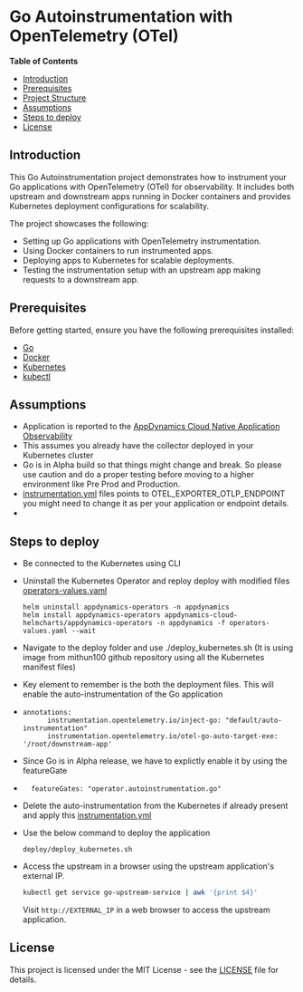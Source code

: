 # Go Autoinstrumentation with OpenTelemetry (OTel)

**Table of Contents**
- [Introduction](#introduction)
- [Prerequisites](#prerequisites)
- [Project Structure](#project-structure)
- [Assumptions](#assumptions)
- [Steps to deploy](#steps-to-deploy)
- [License](#license)

## Introduction

This Go Autoinstrumentation project demonstrates how to instrument your Go applications with OpenTelemetry (OTel) for observability. It includes both upstream and downstream apps running in Docker containers and provides Kubernetes deployment configurations for scalability.

The project showcases the following:

- Setting up Go applications with OpenTelemetry instrumentation.
- Using Docker containers to run instrumented apps.
- Deploying apps to Kubernetes for scalable deployments.
- Testing the instrumentation setup with an upstream app making requests to a downstream app.

## Prerequisites

Before getting started, ensure you have the following prerequisites installed:

- [Go](https://golang.org/doc/install)
- [Docker](https://docs.docker.com/get-docker/)
- [Kubernetes](https://kubernetes.io/docs/setup/)
- [kubectl](https://kubernetes.io/docs/tasks/tools/install-kubectl/)

## Assumptions
- Application is reported to the [AppDynamics Cloud Native Application Observability](https://docs.appdynamics.com/fso/cloud-native-app-obs/en)
- This assumes you already have the collector deployed in your Kubernetes cluster
- Go is in Alpha build so that things might change and break. So please use caution and do a proper testing before moving to a higher environment like Pre Prod and Production.
- [instrumentation.yml](associated_files/instrumentation.yaml) files points to OTEL_EXPORTER_OTLP_ENDPOINT you might need to change it as per your application or endpoint details.
- 

## Steps to deploy
- Be connected to the Kubernetes using CLI
- Uninstall the Kubernetes Operator and reploy deploy with modified files [operators-values.yaml](associated_files/operators-values.yaml)
   ```
   helm uninstall appdynamics-operators -n appdynamics
   helm install appdynamics-operators appdynamics-cloud-helmcharts/appdynamics-operators -n appdynamics -f operators-values.yaml --wait

  ```


- Navigate to the deploy folder and use ./deploy_kubernetes.sh (It is using image from mithun100 github repository using all the Kubernetes manifest files)
- Key element to remember is the both the deployment files. This will enable the auto-instrumentation of the Go application
- 
  ```
  annotations:
        instrumentation.opentelemetry.io/inject-go: "default/auto-instrumentation" 
        instrumentation.opentelemetry.io/otel-go-auto-target-exe: '/root/downstream-app'
  ```
- Since Go is in Alpha release, we have to explictly enable it by using the featureGate
- 
  ```  featureGates: "operator.autoinstrumentation.go"```

- Delete the auto-instrumentation  from the Kubernetes if already present and apply this   [instrumentation.yml](associated_files/instrumentation.yaml)
- Use the below command to deploy the application

  ```
  deploy/deploy_kubernetes.sh
  ```
- Access the upstream in a browser using the upstream application's external IP.

   ```sh
   kubectl get service go-upstream-service | awk '{print $4}'
   ```

   Visit `http://EXTERNAL_IP` in a web browser to access the upstream application.
   
## License
This project is licensed under the MIT License - see the  [LICENSE](LICENSE) file for details.


